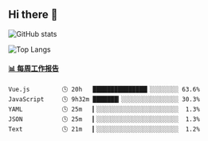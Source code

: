 ## Hi there 👋

![GitHub stats](https://github-readme-stats.orilight.top/api?username=orilights)

![Top Langs](https://github-readme-stats.orilight.top/api/top-langs/?username=orilights&layout=compact)

<!-- waka-box start -->
#### <a href="https://gist.github.com/92c8d5b388768c10efcba86e82b7c4fb" target="_blank">📊 每周工作报告</a>
```text
Vue.js         🕓 20h   ███████████████▎░░░░░░░░ 63.6%
JavaScript     🕓 9h32m ███████▎░░░░░░░░░░░░░░░░ 30.3%
YAML           🕓 25m   ▎░░░░░░░░░░░░░░░░░░░░░░░  1.3%
JSON           🕓 25m   ▎░░░░░░░░░░░░░░░░░░░░░░░  1.3%
Text           🕓 21m   ▎░░░░░░░░░░░░░░░░░░░░░░░  1.2%
```
<!-- Powered by https://github.com/journey-ad/waka-box-go . -->
<!-- waka-box end -->

